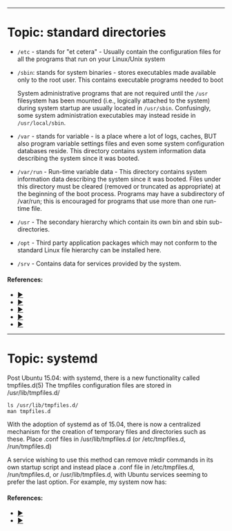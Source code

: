 -------------------------------------------------------------------------------
# Topic: standard directories


* `/etc` - stands for "et cetera" - Usually contain the configuration files for
  all the programs that run on your Linux/Unix system


* `/sbin`: stands for system binaries - stores executables made available only
  to the root user. This contains executable programs needed to boot

  System administrative programs that are not required until the `/usr` filesystem
  has been mounted (i.e., logically attached to the system) during system startup
  are usually located in `/usr/sbin`. Confusingly, some system administration
  executables may instead reside in `/usr/local/sbin`.


* `/var` - stands for variable - is a place where a lot of logs, caches, BUT
  also program variable settings files and even some system configuration
  databases reside. This directory contains system information data describing
  the system since it was booted.

* `/var/run` - Run-time variable data - This directory contains system
  information data describing the system since it was booted. Files under this
  directory must be cleared (removed or truncated as appropriate) at the
  beginning of the boot process. Programs may have a subdirectory of /var/run;
  this is encouraged for programs that use more than one run-time file.

* `/usr` - The secondary hierarchy which contain its own bin and sbin
  sub-directories.

* `/opt` - Third party application packages which may not conform to the
  standard Linux file hierarchy can be installed here.

* `/srv` - Contains data for services provided by the system.


#### References:
* [►](http://www.pathname.com/fhs/2.2/fhs-5.13.html)
* [►](http://www.aboutlinux.info/2007/03/what-does-etc-stands-for-in-linuxunix.html)
* [►](http://www.linfo.org)
* [►](http://www.linfo.org/var.html)
* [►](http://www.linfo.org/sbin.html)


-------------------------------------------------------------------------------
# Topic: systemd

Post Ubuntu 15.04: with systemd, there is a new functionality called
tmpfiles.d(5)  The tmpfiles configuration files are stored in
/usr/lib/tmpfiles.d/

```
ls /usr/lib/tmpfiles.d/
man tmpfiles.d
```

With the adoption of systemd as of 15.04, there is now a centralized mechanism
for the creation of temporary files and directories such as these.  Place .conf
files in /usr/lib/tmpfiles.d (or /etc/tmpfiles.d, /run/tmpfiles.d)

A service wishing to use this method can remove  mkdir commands in its own
startup script and instead place a .conf file in /etc/tmpfiles.d,
/run/tmpfiles.d, or /usr/lib/tmpfiles.d, with Ubuntu services seeming to prefer
the last option. For example, my system now has:

#### References: 

* [►](https://askubuntu.com/questions/303120/how-folders-created-in-var-run-on-each-reboot)
* [►](https://serverfault.com/questions/824393/var-run-directory-creation-even-though-service-is-disabled/824394#824394)
